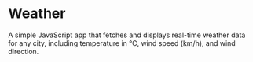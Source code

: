 # Weather
A simple JavaScript app that fetches and displays real-time weather data for any city, including temperature in °C, wind speed (km/h), and wind direction.
